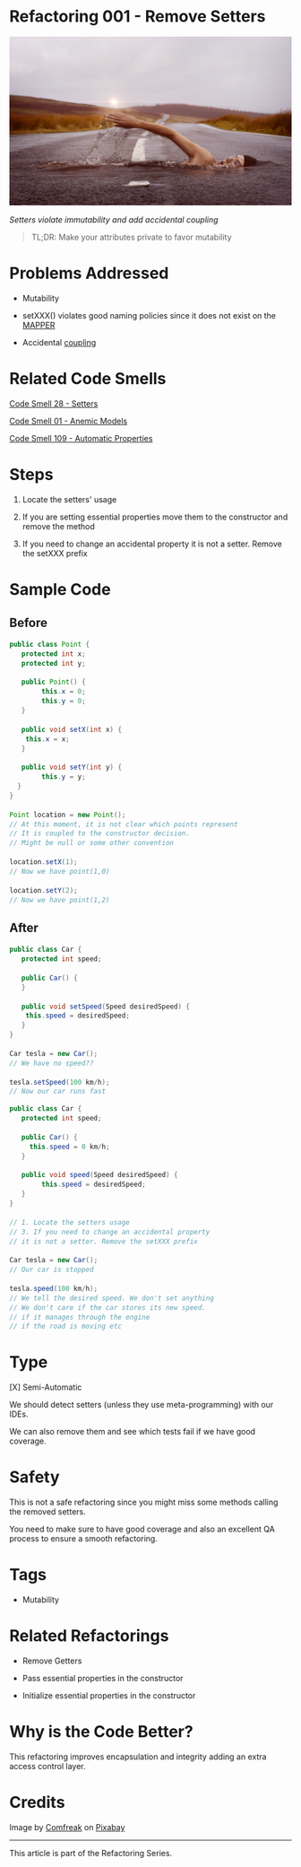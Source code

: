 # Refactoring 001 - Remove Setters

![Refactoring 001 - Remove Setters](Refactoring%20001%20-%20Remove%20Setters.jpg)

*Setters violate immutability and add accidental coupling*

> TL;DR: Make your attributes private to favor mutability 

# Problems Addressed

- Mutability

- setXXX() violates good naming policies since it does not exist on the [MAPPER](https://github.com/mcsee/Software-Design-Articles/tree/main/Articles/Theory/What%20is%20(wrong%20with)%20software/readme.md)

- Accidental [coupling](https://github.com/mcsee/Software-Design-Articles/tree/main/Articles/Theory/Coupling%20-%20The%20one%20and%20only%20software%20design%20problem/readme.md)

# Related Code Smells

[Code Smell 28 - Setters](https://github.com/mcsee/Software-Design-Articles/tree/main/Articles/Code%20Smells/Code%20Smell%2028%20-%20Setters/readme.md)

[Code Smell 01 - Anemic Models](https://github.com/mcsee/Software-Design-Articles/tree/main/Articles/Code%20Smells/Code%20Smell%2001%20-%20Anemic%20Models/readme.md)

[Code Smell 109 - Automatic Properties](https://github.com/mcsee/Software-Design-Articles/tree/main/Articles/Code%20Smells/Code%20Smell%20109%20-%20Automatic%20Properties/readme.md)

# Steps

1. Locate the setters' usage

2. If you are setting essential properties move them to the constructor and remove the method

3. If you need to change an accidental property it is not a setter. Remove the setXXX prefix

# Sample Code

## Before
 
<!-- [Gist Url](https://gist.github.com/mcsee/b34136c13dddf4cd751579c2b51d91a3) -->

```java
public class Point {
   protected int x;
   protected int y;
  
   public Point() {
        this.x = 0;
        this.y = 0;        
   }
    
   public void setX(int x) {
	this.x = x;
   }
  
   public void setY(int y) {
        this.y = y;
  } 
}

Point location = new Point();
// At this moment, it is not clear which points represent
// It is coupled to the constructor decision.
// Might be null or some other convention

location.setX(1);
// Now we have point(1,0)

location.setY(2);
// Now we have point(1,2)
```

## After

<!-- [Gist Url](https://gist.github.com/mcsee/d8a4183ef00f5636c2d821f96a9cefd0) -->

```java
public class Car {
   protected int speed;
  
   public Car() {     
   }
    
   public void setSpeed(Speed desiredSpeed) {
	this.speed = desiredSpeed;
   }   
}

Car tesla = new Car();
// We have no speed??

tesla.setSpeed(100 km/h);
// Now our car runs fast
```

<!-- [Gist Url](https://gist.github.com/mcsee/28a11e50d2880767238e6198ccaa93f5) -->

```java
public class Car {
   protected int speed;
  
   public Car() {    
     this.speed = 0 km/h;
   }
    
   public void speed(Speed desiredSpeed) {
	    this.speed = desiredSpeed;
   }   
}

// 1. Locate the setters usage
// 3. If you need to change an accidental property
// it is not a setter. Remove the setXXX prefix

Car tesla = new Car();
// Our car is stopped

tesla.speed(100 km/h);
// We tell the desired speed. We don't set anything
// We don't care if the car stores its new speed.
// if it manages through the engine
// if the road is moving etc
```
	     
# Type

[X] Semi-Automatic

We should detect setters (unless they use meta-programming) with our IDEs.

We can also remove them and see which tests fail if we have good coverage.

# Safety

This is not a safe refactoring since you might miss some methods calling the removed setters.

You need to make sure to have good coverage and also an excellent QA process to ensure a smooth refactoring.

# Tags

- Mutability

# Related Refactorings

- Remove Getters

- Pass essential properties in the constructor

- Initialize essential properties in the constructor

# Why is the Code Better?

This refactoring improves encapsulation and integrity adding an extra access control layer.

# Credits

Image by [Comfreak](https://pixabay.com/users/comfreak-51581/) on [Pixabay](https://pixabay.com/)

* * *

This article is part of the Refactoring Series.